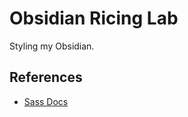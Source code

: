 # Obsidian Ricing Lab

Styling my Obsidian.

## References

- [Sass Docs](https://sass-lang.com/documentation/syntax/)
